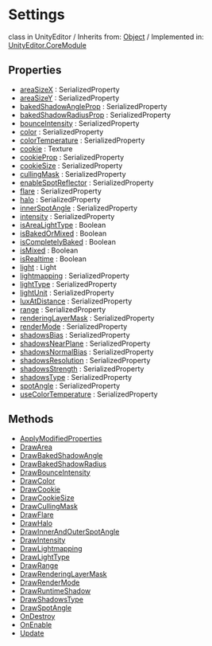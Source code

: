 # Settings
class in UnityEditor
 / Inherits from: <a href="https://docs.unity3d.com/6000.1/Documentation/ScriptReference/Object.html">Object</a> / Implemented in: <a href="https://docs.unity3d.com/6000.1/Documentation/ScriptReference/UnityEditor.CoreModule.html">UnityEditor.CoreModule</a>

## Properties
- <a href="https://docs.unity3d.com/6000.1/Documentation/ScriptReference/Settings-areaSizeX.html">areaSizeX</a> : SerializedProperty
- <a href="https://docs.unity3d.com/6000.1/Documentation/ScriptReference/Settings-areaSizeY.html">areaSizeY</a> : SerializedProperty
- <a href="https://docs.unity3d.com/6000.1/Documentation/ScriptReference/Settings-bakedShadowAngleProp.html">bakedShadowAngleProp</a> : SerializedProperty
- <a href="https://docs.unity3d.com/6000.1/Documentation/ScriptReference/Settings-bakedShadowRadiusProp.html">bakedShadowRadiusProp</a> : SerializedProperty
- <a href="https://docs.unity3d.com/6000.1/Documentation/ScriptReference/Settings-bounceIntensity.html">bounceIntensity</a> : SerializedProperty
- <a href="https://docs.unity3d.com/6000.1/Documentation/ScriptReference/Settings-color.html">color</a> : SerializedProperty
- <a href="https://docs.unity3d.com/6000.1/Documentation/ScriptReference/Settings-colorTemperature.html">colorTemperature</a> : SerializedProperty
- <a href="https://docs.unity3d.com/6000.1/Documentation/ScriptReference/Settings-cookie.html">cookie</a> : Texture
- <a href="https://docs.unity3d.com/6000.1/Documentation/ScriptReference/Settings-cookieProp.html">cookieProp</a> : SerializedProperty
- <a href="https://docs.unity3d.com/6000.1/Documentation/ScriptReference/Settings-cookieSize.html">cookieSize</a> : SerializedProperty
- <a href="https://docs.unity3d.com/6000.1/Documentation/ScriptReference/Settings-cullingMask.html">cullingMask</a> : SerializedProperty
- <a href="https://docs.unity3d.com/6000.1/Documentation/ScriptReference/Settings-enableSpotReflector.html">enableSpotReflector</a> : SerializedProperty
- <a href="https://docs.unity3d.com/6000.1/Documentation/ScriptReference/Settings-flare.html">flare</a> : SerializedProperty
- <a href="https://docs.unity3d.com/6000.1/Documentation/ScriptReference/Settings-halo.html">halo</a> : SerializedProperty
- <a href="https://docs.unity3d.com/6000.1/Documentation/ScriptReference/Settings-innerSpotAngle.html">innerSpotAngle</a> : SerializedProperty
- <a href="https://docs.unity3d.com/6000.1/Documentation/ScriptReference/Settings-intensity.html">intensity</a> : SerializedProperty
- <a href="https://docs.unity3d.com/6000.1/Documentation/ScriptReference/Settings-isAreaLightType.html">isAreaLightType</a> : Boolean
- <a href="https://docs.unity3d.com/6000.1/Documentation/ScriptReference/Settings-isBakedOrMixed.html">isBakedOrMixed</a> : Boolean
- <a href="https://docs.unity3d.com/6000.1/Documentation/ScriptReference/Settings-isCompletelyBaked.html">isCompletelyBaked</a> : Boolean
- <a href="https://docs.unity3d.com/6000.1/Documentation/ScriptReference/Settings-isMixed.html">isMixed</a> : Boolean
- <a href="https://docs.unity3d.com/6000.1/Documentation/ScriptReference/Settings-isRealtime.html">isRealtime</a> : Boolean
- <a href="https://docs.unity3d.com/6000.1/Documentation/ScriptReference/Settings-light.html">light</a> : Light
- <a href="https://docs.unity3d.com/6000.1/Documentation/ScriptReference/Settings-lightmapping.html">lightmapping</a> : SerializedProperty
- <a href="https://docs.unity3d.com/6000.1/Documentation/ScriptReference/Settings-lightType.html">lightType</a> : SerializedProperty
- <a href="https://docs.unity3d.com/6000.1/Documentation/ScriptReference/Settings-lightUnit.html">lightUnit</a> : SerializedProperty
- <a href="https://docs.unity3d.com/6000.1/Documentation/ScriptReference/Settings-luxAtDistance.html">luxAtDistance</a> : SerializedProperty
- <a href="https://docs.unity3d.com/6000.1/Documentation/ScriptReference/Settings-range.html">range</a> : SerializedProperty
- <a href="https://docs.unity3d.com/6000.1/Documentation/ScriptReference/Settings-renderingLayerMask.html">renderingLayerMask</a> : SerializedProperty
- <a href="https://docs.unity3d.com/6000.1/Documentation/ScriptReference/Settings-renderMode.html">renderMode</a> : SerializedProperty
- <a href="https://docs.unity3d.com/6000.1/Documentation/ScriptReference/Settings-shadowsBias.html">shadowsBias</a> : SerializedProperty
- <a href="https://docs.unity3d.com/6000.1/Documentation/ScriptReference/Settings-shadowsNearPlane.html">shadowsNearPlane</a> : SerializedProperty
- <a href="https://docs.unity3d.com/6000.1/Documentation/ScriptReference/Settings-shadowsNormalBias.html">shadowsNormalBias</a> : SerializedProperty
- <a href="https://docs.unity3d.com/6000.1/Documentation/ScriptReference/Settings-shadowsResolution.html">shadowsResolution</a> : SerializedProperty
- <a href="https://docs.unity3d.com/6000.1/Documentation/ScriptReference/Settings-shadowsStrength.html">shadowsStrength</a> : SerializedProperty
- <a href="https://docs.unity3d.com/6000.1/Documentation/ScriptReference/Settings-shadowsType.html">shadowsType</a> : SerializedProperty
- <a href="https://docs.unity3d.com/6000.1/Documentation/ScriptReference/Settings-spotAngle.html">spotAngle</a> : SerializedProperty
- <a href="https://docs.unity3d.com/6000.1/Documentation/ScriptReference/Settings-useColorTemperature.html">useColorTemperature</a> : SerializedProperty

## Methods
- <a href="https://docs.unity3d.com/6000.1/Documentation/ScriptReference/Settings.ApplyModifiedProperties.html">ApplyModifiedProperties</a>
- <a href="https://docs.unity3d.com/6000.1/Documentation/ScriptReference/Settings.DrawArea.html">DrawArea</a>
- <a href="https://docs.unity3d.com/6000.1/Documentation/ScriptReference/Settings.DrawBakedShadowAngle.html">DrawBakedShadowAngle</a>
- <a href="https://docs.unity3d.com/6000.1/Documentation/ScriptReference/Settings.DrawBakedShadowRadius.html">DrawBakedShadowRadius</a>
- <a href="https://docs.unity3d.com/6000.1/Documentation/ScriptReference/Settings.DrawBounceIntensity.html">DrawBounceIntensity</a>
- <a href="https://docs.unity3d.com/6000.1/Documentation/ScriptReference/Settings.DrawColor.html">DrawColor</a>
- <a href="https://docs.unity3d.com/6000.1/Documentation/ScriptReference/Settings.DrawCookie.html">DrawCookie</a>
- <a href="https://docs.unity3d.com/6000.1/Documentation/ScriptReference/Settings.DrawCookieSize.html">DrawCookieSize</a>
- <a href="https://docs.unity3d.com/6000.1/Documentation/ScriptReference/Settings.DrawCullingMask.html">DrawCullingMask</a>
- <a href="https://docs.unity3d.com/6000.1/Documentation/ScriptReference/Settings.DrawFlare.html">DrawFlare</a>
- <a href="https://docs.unity3d.com/6000.1/Documentation/ScriptReference/Settings.DrawHalo.html">DrawHalo</a>
- <a href="https://docs.unity3d.com/6000.1/Documentation/ScriptReference/Settings.DrawInnerAndOuterSpotAngle.html">DrawInnerAndOuterSpotAngle</a>
- <a href="https://docs.unity3d.com/6000.1/Documentation/ScriptReference/Settings.DrawIntensity.html">DrawIntensity</a>
- <a href="https://docs.unity3d.com/6000.1/Documentation/ScriptReference/Settings.DrawLightmapping.html">DrawLightmapping</a>
- <a href="https://docs.unity3d.com/6000.1/Documentation/ScriptReference/Settings.DrawLightType.html">DrawLightType</a>
- <a href="https://docs.unity3d.com/6000.1/Documentation/ScriptReference/Settings.DrawRange.html">DrawRange</a>
- <a href="https://docs.unity3d.com/6000.1/Documentation/ScriptReference/Settings.DrawRenderingLayerMask.html">DrawRenderingLayerMask</a>
- <a href="https://docs.unity3d.com/6000.1/Documentation/ScriptReference/Settings.DrawRenderMode.html">DrawRenderMode</a>
- <a href="https://docs.unity3d.com/6000.1/Documentation/ScriptReference/Settings.DrawRuntimeShadow.html">DrawRuntimeShadow</a>
- <a href="https://docs.unity3d.com/6000.1/Documentation/ScriptReference/Settings.DrawShadowsType.html">DrawShadowsType</a>
- <a href="https://docs.unity3d.com/6000.1/Documentation/ScriptReference/Settings.DrawSpotAngle.html">DrawSpotAngle</a>
- <a href="https://docs.unity3d.com/6000.1/Documentation/ScriptReference/Settings.OnDestroy.html">OnDestroy</a>
- <a href="https://docs.unity3d.com/6000.1/Documentation/ScriptReference/Settings.OnEnable.html">OnEnable</a>
- <a href="https://docs.unity3d.com/6000.1/Documentation/ScriptReference/Settings.Update.html">Update</a>
